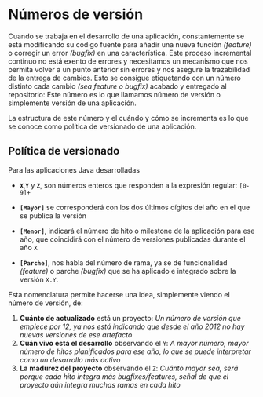 # Números de versión

Cuando se trabaja en el desarrollo de una aplicación, constantemente se está modificando su código fuente para
añadir una nueva función *(feature)* o corregir un error *(bugfix)* en una característica. Este proceso incremental continuo
no está exento de errores y necesitamos un mecanismo que nos permita volver a un punto anterior sin errores y 
nos asegure la trazabilidad de la entrega de cambios.
Esto se consigue etiquetando con un número distinto cada cambio *(sea feature o bugfix)* acabado y
entregado al repositorio: Este número es lo que llamamos número de versión o simplemente versión de una aplicación.

La estructura de este número y el cuándo y cómo se incrementa es lo que se conoce como política de versionado de una aplicación.


## Política de versionado 

Para las aplicaciones Java desarrolladas


* **```X```**,**```Y```** y **```Z```**, son números enteros que responden a la expresión regular: ```[0-9]+```

* **```[Mayor]```** se corresponderá con los dos últimos dígitos del año en el que se publica la versión

* **```[Menor]```**, indicará el número de hito o milestone de la aplicación para ese año, que coincidirá con el número de versiones publicadas durante el año  `X`

* **```[Parche]```**, nos habla del número de rama, ya se de funcionalidad _(feature)_ o parche _(bugfix)_ que se ha aplicado e integrado sobre la versión `X.Y`.

Esta nomenclatura permite hacerse una idea,  simplemente viendo el número de versión, de:

1. **Cuánto de actualizado** está un proyecto: *Un número de versión que empiece por 12, ya nos está indicando que desde el año 2012 no hay nuevas versiones de ese artefacto*
2. **Cuán vivo está el desarrollo** observando el `Y`: *A mayor número, mayor número de hitos planificados para ese año, lo que se puede interpretar como un desarrollo más activo*
3. **La madurez del proyecto** observando el `Z`: *Cuánto mayor sea, será porque cada hito integra más bugfixes/features, señal de que el proyecto aún integra muchas ramas en cada hito*


